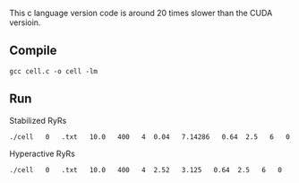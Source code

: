 This c language version code is around 20 times slower than the CUDA versioin.

## Compile
```
gcc cell.c -o cell -lm
```

## Run

Stabilized RyRs
	
```
./cell   0   .txt   10.0   400   4  0.04   7.14286   0.64  2.5   6   0
```
	
Hyperactive RyRs
	
```
./cell   0   .txt   10.0   400   4  2.52   3.125   0.64  2.5   6   0
```
